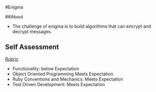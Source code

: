 #Enigma

##About
 - The challenge of enigma is to build algorithms that can encrypt and decrypt messages.

## Self Assessment
[Rubric](https://backend.turing.edu/module1/projects/enigma/rubric)
- Functionality: below Expectation
- Object Oriented Programming Meets Expectation
- Ruby Conventions and Mechanics: Meets Expectation
- Test Driven Development: Meets Expectation
